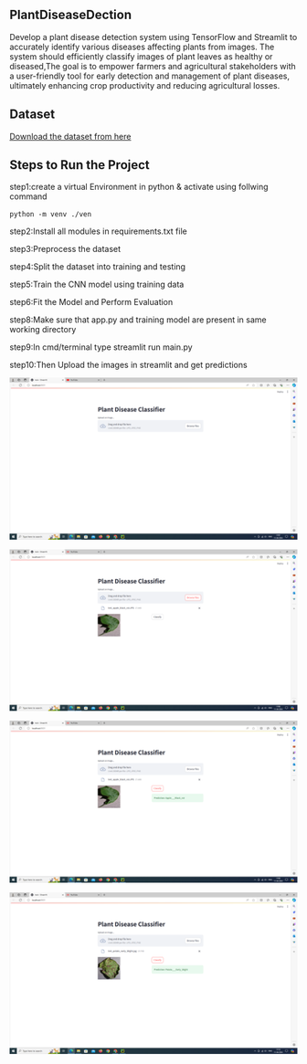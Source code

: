 ## PlantDiseaseDection
Develop a plant disease detection system using TensorFlow and Streamlit to accurately identify various diseases affecting plants from images. The system should efficiently classify images of plant leaves as healthy or diseased,The goal is to empower farmers and agricultural stakeholders with a user-friendly tool for early detection and management of plant diseases, ultimately enhancing crop productivity and reducing agricultural losses.


## Dataset
[Download the dataset  from here](https://www.kaggle.com/datasets/abdallahalidev/plantvillage-dataset)

## Steps to Run the Project

step1:create a virtual Environment in python & activate using follwing command
```
python -m venv ./ven

```
step2:Install all modules in requirements.txt file

step3:Preprocess the dataset

step4:Split the dataset into training and testing

step5:Train the CNN model using training data

step6:Fit the Model and Perform Evaluation

step8:Make sure that app.py and training model are present in same working directory

step9:In cmd/terminal type streamlit run main.py

step10:Then Upload the images in streamlit and get predictions

![output](https://github.com/DeepikaDhanaraj/PlantDiseaseDetection_using_tensorflow-streamlit/blob/main/output/ps1.png)

![output](https://github.com/DeepikaDhanaraj/PlantDiseaseDetection_using_tensorflow-streamlit/blob/main/output/ps2.png)

![output](https://github.com/DeepikaDhanaraj/PlantDiseaseDetection_using_tensorflow-streamlit/blob/main/output/ps3.png)

![output](https://github.com/DeepikaDhanaraj/PlantDiseaseDetection_using_tensorflow-streamlit/blob/main/output/ps4.png)

